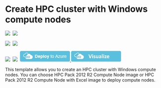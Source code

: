 # Create HPC cluster with Windows compute nodes

<IMG SRC="https://azbotstorage.blob.core.windows.net/badges/create-hpc-cluster/PublicLastTestDate.svg" />&nbsp;
<IMG SRC="https://azbotstorage.blob.core.windows.net/badges/create-hpc-cluster/PublicDeployment.svg" />&nbsp;

<IMG SRC="https://azbotstorage.blob.core.windows.net/badges/create-hpc-cluster/FairfaxLastTestDate.svg" />&nbsp;
<IMG SRC="https://azbotstorage.blob.core.windows.net/badges/create-hpc-cluster/FairfaxDeployment.svg" />&nbsp;

<IMG SRC="https://azbotstorage.blob.core.windows.net/badges/create-hpc-cluster/BestPracticeResult.svg" />&nbsp;
<IMG SRC="https://azbotstorage.blob.core.windows.net/badges/create-hpc-cluster/CredScanResult.svg" />&nbsp;
<a href="https://portal.azure.com/#create/Microsoft.Template/uri/https%3A%2F%2Fraw.githubusercontent.com%2FAzure%2Fazure-quickstart-templates%2Fmaster%2Fcreate-hpc-cluster%2Fazuredeploy.json" target="_blank">
    <img src="https://raw.githubusercontent.com/Azure/azure-quickstart-templates/master/1-CONTRIBUTION-GUIDE/images/deploytoazure.png"/>
</a>
<a href="http://armviz.io/#/?load=https%3A%2F%2Fraw.githubusercontent.com%2FAzure%2Fazure-quickstart-templates%2Fmaster%2Fcreate-hpc-cluster%2Fazuredeploy.json" target="_blank">
    <img src="https://raw.githubusercontent.com/Azure/azure-quickstart-templates/master/1-CONTRIBUTION-GUIDE/images/visualizebutton.png"/>
</a>

This template allows you to create an HPC cluster with Windows compute nodes. You can choose HPC Pack 2012 R2 Compute Node image or HPC Pack 2012 R2 Compute Node with Excel image to deploy compute nodes.
